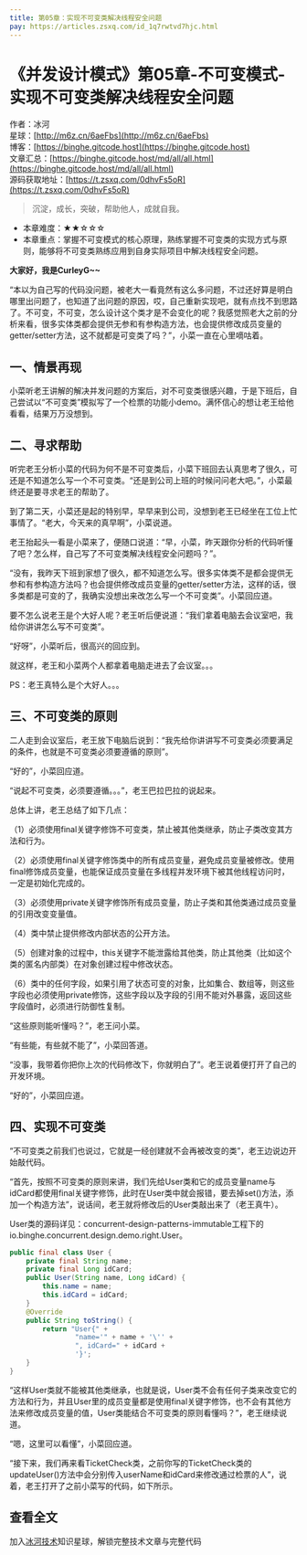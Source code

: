```yaml
---
title: 第05章：实现不可变类解决线程安全问题
pay: https://articles.zsxq.com/id_1q7rwtvd7hjc.html
---
```


# 《并发设计模式》第05章-不可变模式-实现不可变类解决线程安全问题

作者：冰河
<br/>星球：[http://m6z.cn/6aeFbs](http://m6z.cn/6aeFbs)
<br/>博客：[https://binghe.gitcode.host](https://binghe.gitcode.host)
<br/>文章汇总：[https://binghe.gitcode.host/md/all/all.html](https://binghe.gitcode.host/md/all/all.html)
<br/>源码获取地址：[https://t.zsxq.com/0dhvFs5oR](https://t.zsxq.com/0dhvFs5oR)

> 沉淀，成长，突破，帮助他人，成就自我。

* 本章难度：★★☆☆☆
* 本章重点：掌握不可变模式的核心原理，熟练掌握不可变类的实现方式与原则，能够将不可变类熟练应用到自身实际项目中解决线程安全问题。

**大家好，我是CurleyG~~**

“本以为自己写的代码没问题，被老大一看竟然有这么多问题，不过还好算是明白哪里出问题了，也知道了出问题的原因，哎，自己重新实现吧，就有点找不到思路了。不可变，不可变，怎么设计这个类才是不会变化的呢？我感觉照老大之前的分析来看，很多实体类都会提供无参和有参构造方法，也会提供修改成员变量的getter/setter方法，这不就都是可变类了吗？”，小菜一直在心里嘀咕着。

## 一、情景再现

小菜听老王讲解的解决并发问题的方案后，对不可变类很感兴趣，于是下班后，自己尝试以“不可变类”模拟写了一个检票的功能小demo。满怀信心的想让老王给他看看，结果万万没想到。

## 二、寻求帮助

听完老王分析小菜的代码为何不是不可变类后，小菜下班回去认真思考了很久，可还是不知道怎么写一个不可变类。“还是到公司上班的时候问问老大吧。”，小菜最终还是要寻求老王的帮助了。

到了第二天，小菜还是起的特别早，早早来到公司，没想到老王已经坐在工位上忙事情了。“老大，今天来的真早啊”，小菜说道。

老王抬起头一看是小菜来了，便随口说道：“早，小菜，昨天跟你分析的代码听懂了吧？怎么样，自己写了不可变类解决线程安全问题吗？”。

“没有，我昨天下班到家想了很久，都不知道怎么写。很多实体类不是都会提供无参和有参构造方法吗？也会提供修改成员变量的getter/setter方法，这样的话，很多类都是可变的了，我确实没想出来改怎么写一个不可变类”。小菜回应道。

要不怎么说老王是个大好人呢？老王听后便说道：“我们拿着电脑去会议室吧，我给你讲讲怎么写不可变类”。

“好呀”，小菜听后，很高兴的回应到。

就这样，老王和小菜两个人都拿着电脑走进去了会议室。。。

PS：老王真特么是个大好人。。。

## 三、不可变类的原则

二人走到会议室后，老王放下电脑后说到：“我先给你讲讲写不可变类必须要满足的条件，也就是不可变类必须要遵循的原则”。

“好的”，小菜回应道。

“说起不可变类，必须要遵循。。。”，老王巴拉巴拉的说起来。

总体上讲，老王总结了如下几点：

（1）必须使用final关键字修饰不可变类，禁止被其他类继承，防止子类改变其方法和行为。

（2）必须使用final关键字修饰类中的所有成员变量，避免成员变量被修改。使用final修饰成员变量，也能保证成员变量在多线程并发环境下被其他线程访问时，一定是初始化完成的。

（3）必须使用private关键字修饰所有成员变量，防止子类和其他类通过成员变量的引用改变变量值。

（4）类中禁止提供修改内部状态的公开方法。

（5）创建对象的过程中，this关键字不能泄露给其他类，防止其他类（比如这个类的匿名内部类）在对象创建过程中修改状态。

（6）类中的任何字段，如果引用了状态可变的对象，比如集合、数组等，则这些字段也必须使用private修饰，这些字段以及字段的引用不能对外暴露，返回这些字段值时，必须进行防御性复制。

“这些原则能听懂吗？”，老王问小菜。

“有些能，有些就不能了”，小菜回答道。

“没事，我带着你把你上次的代码修改下，你就明白了”。老王说着便打开了自己的开发环境。

“好的”，小菜回应道。

## 四、实现不可变类

“不可变类之前我们也说过，它就是一经创建就不会再被改变的类”，老王边说边开始敲代码。

“首先，按照不可变类的原则来讲，我们先给User类和它的成员变量name与idCard都使用final关键字修饰，此时在User类中就会报错，要去掉set()方法，添加一个构造方法”，说话间，老王就将修改后的User类敲出来了（老王真牛）。

User类的源码详见：concurrent-design-patterns-immutable工程下的io.binghe.concurrent.design.demo.right.User。

```java
public final class User {
    private final String name;
    private final Long idCard;
    public User(String name, Long idCard) {
        this.name = name;
        this.idCard = idCard;
    }
    @Override
    public String toString() {
        return "User{" +
                "name='" + name + '\'' +
                ", idCard=" + idCard +
                '}';
    }
}
```

“这样User类就不能被其他类继承，也就是说，User类不会有任何子类来改变它的方法和行为，并且User里的成员变量都是使用final关键字修饰，也不会有其他方法来修改成员变量的值，User类能结合不可变类的原则看懂吗？”，老王继续说道。

“嗯，这里可以看懂”，小菜回应道。

“接下来，我们再来看TicketCheck类，之前你写的TicketCheck类的updateUser()方法中会分别传入userName和idCard来修改通过检票的人”，说着，老王打开了之前小菜写的代码，如下所示。

## 查看全文

加入[冰河技术](http://m6z.cn/6aeFbs)知识星球，解锁完整技术文章与完整代码
